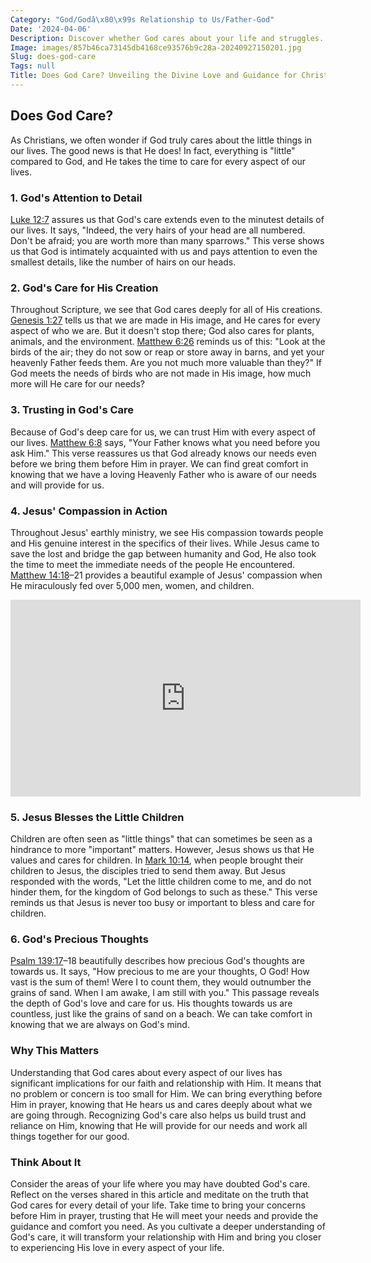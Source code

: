 ```yaml
---
Category: "God/Godâ\x80\x99s Relationship to Us/Father-God"
Date: '2024-04-06'
Description: Discover whether God cares about your life and struggles. Explore the concept of divine care and its significance in personal faith and spirituality.
Image: images/857b46ca73145db4168ce93576b9c28a-20240927150201.jpg
Slug: does-god-care
Tags: null
Title: Does God Care? Unveiling the Divine Love and Guidance for Christians
---
```


## Does God Care?

As Christians, we often wonder if God truly cares about the little things in our lives. The good news is that He does! In fact, everything is "little" compared to God, and He takes the time to care for every aspect of our lives.

### 1. God's Attention to Detail

[Luke 12:7](https://www.bibleref.com/Luke/12/Luke-12-7.html) assures us that God's care extends even to the minutest details of our lives. It says, "Indeed, the very hairs of your head are all numbered. Don't be afraid; you are worth more than many sparrows." This verse shows us that God is intimately acquainted with us and pays attention to even the smallest details, like the number of hairs on our heads.

### 2. God's Care for His Creation

Throughout Scripture, we see that God cares deeply for all of His creations. [Genesis 1:27](https://www.bibleref.com/Genesis/1/Genesis-1-27.html) tells us that we are made in His image, and He cares for every aspect of who we are. But it doesn't stop there; God also cares for plants, animals, and the environment. [Matthew 6:26](https://www.bibleref.com/Matthew/6/Matthew-6-26.html) reminds us of this: "Look at the birds of the air; they do not sow or reap or store away in barns, and yet your heavenly Father feeds them. Are you not much more valuable than they?" If God meets the needs of birds who are not made in His image, how much more will He care for our needs?

### 3. Trusting in God's Care

Because of God's deep care for us, we can trust Him with every aspect of our lives. [Matthew 6:8](https://www.bibleref.com/Matthew/6/Matthew-6-8.html) says, "Your Father knows what you need before you ask Him." This verse reassures us that God already knows our needs even before we bring them before Him in prayer. We can find great comfort in knowing that we have a loving Heavenly Father who is aware of our needs and will provide for us.

### 4. Jesus' Compassion in Action

Throughout Jesus' earthly ministry, we see His compassion towards people and His genuine interest in the specifics of their lives. While Jesus came to save the lost and bridge the gap between humanity and God, He also took the time to meet the immediate needs of the people He encountered. [Matthew 14:18](https://www.bibleref.com/Matthew/14/Matthew-14-18.html)–21 provides a beautiful example of Jesus' compassion when He miraculously fed over 5,000 men, women, and children.


<iframe width="560" height="315" src="https://www.youtube.com/embed/QPywCD-TSd0" frameborder="0" allow="autoplay; encrypted-media" allowfullscreen></iframe>


### 5. Jesus Blesses the Little Children

Children are often seen as "little things" that can sometimes be seen as a hindrance to more "important" matters. However, Jesus shows us that He values and cares for children. In [Mark 10:14](https://www.bibleref.com/Mark/10/Mark-10-14.html), when people brought their children to Jesus, the disciples tried to send them away. But Jesus responded with the words, "Let the little children come to me, and do not hinder them, for the kingdom of God belongs to such as these." This verse reminds us that Jesus is never too busy or important to bless and care for children.

### 6. God's Precious Thoughts

[Psalm 139:17](https://www.bibleref.com/Psalm/139/Psalm-139-17.html)–18 beautifully describes how precious God's thoughts are towards us. It says, "How precious to me are your thoughts, O God! How vast is the sum of them! Were I to count them, they would outnumber the grains of sand. When I am awake, I am still with you." This passage reveals the depth of God's love and care for us. His thoughts towards us are countless, just like the grains of sand on a beach. We can take comfort in knowing that we are always on God's mind.

### Why This Matters

Understanding that God cares about every aspect of our lives has significant implications for our faith and relationship with Him. It means that no problem or concern is too small for Him. We can bring everything before Him in prayer, knowing that He hears us and cares deeply about what we are going through. Recognizing God's care also helps us build trust and reliance on Him, knowing that He will provide for our needs and work all things together for our good.

### Think About It

Consider the areas of your life where you may have doubted God's care. Reflect on the verses shared in this article and meditate on the truth that God cares for every detail of your life. Take time to bring your concerns before Him in prayer, trusting that He will meet your needs and provide the guidance and comfort you need. As you cultivate a deeper understanding of God's care, it will transform your relationship with Him and bring you closer to experiencing His love in every aspect of your life.